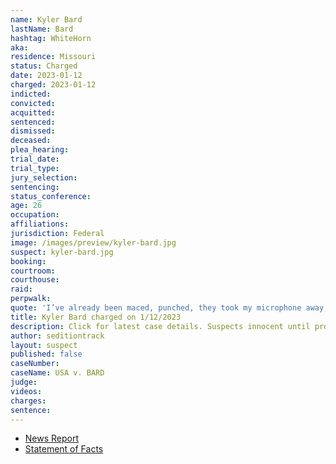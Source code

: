 ```yaml
---
name: Kyler Bard
lastName: Bard
hashtag: WhiteHorn
aka:
residence: Missouri
status: Charged
date: 2023-01-12
charged: 2023-01-12
indicted:
convicted:
acquitted:
sentenced:
dismissed:
deceased:
plea_hearing:
trial_date:
trial_type:
jury_selection:
sentencing:
status_conference:
age: 26
occupation:
affiliations:
jurisdiction: Federal
image: /images/preview/kyler-bard.jpg
suspect: kyler-bard.jpg
booking:
courtroom:
courthouse:
raid:
perpwalk:
quote: 'I’ve already been maced, punched, they took my microphone away, and, uh, when I punched them, they punched me back. Maced me in the face. But it’s what we gotta do. We gotta get inside, we gotta take it over. We gotta do it.'
title: Kyler Bard charged on 1/12/2023
description: Click for latest case details. Suspects innocent until proven guilty.
author: seditiontrack
layout: suspect
published: false
caseNumber: 
caseName: USA v. BARD
judge:
videos:
charges:
sentence:
---
```

- [News Report](https://www.kshb.com/news/crime/we-gotta-take-it-over-joplin-man-accused-of-shoving-officer-during-jan-6-riot-at-u-s-capitol)
- [Statement of Facts](https://storage.courtlistener.com/recap/gov.uscourts.dcd.250978/gov.uscourts.dcd.250978.1.1_1.pdf)

